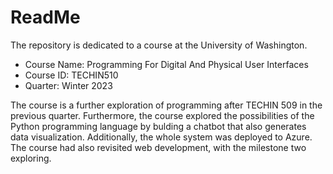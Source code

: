 # ReadMe
The repository is dedicated to a course at the University of Washington.
* Course Name: Programming For Digital And Physical User Interfaces
* Course ID: TECHIN510
* Quarter: Winter 2023

The course is a further exploration of programming after TECHIN 509 in the previous quarter. Furthermore, the course explored the possibilities of the Python programming language by bulding a chatbot that also generates data visualization. Additionally, the whole system was deployed to Azure. The course had also revisited web development, with the milestone two exploring.